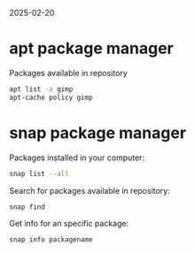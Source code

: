 2025-02-20

# apt package manager

Packages available in repository

```bash
apt list -a gimp 
apt-cache policy gimp
```

# snap package manager

Packages installed in your computer:
```bash
snap list --all
```

Search for packages available in repository:
```bash
snap find
```

Get info for an specific package:
```bash
snap info packagename
```

